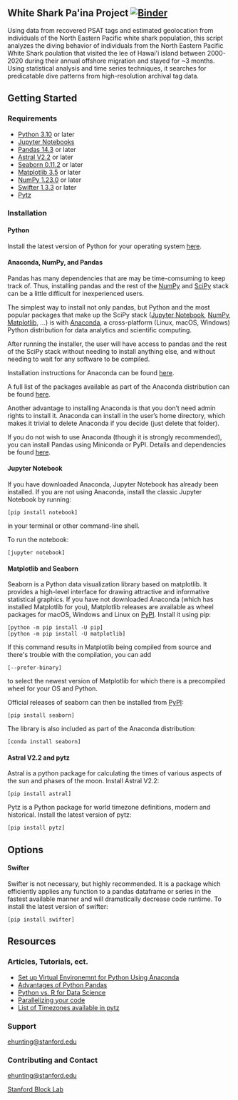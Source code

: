 ## White Shark Pa'ina Project [![Binder](https://mybinder.org/badge_logo.svg)](https://mybinder.org/v2/gh/erikahunting/white-shark-paina/HEAD)

Using data from recovered PSAT tags and estimated 
geolocation from individuals of the North Eastern Pacific 
white shark population, this script analyzes the diving 
behavior of individuals from the North Eastern Pacific 
White Shark poulation that visited the lee of Hawai'i 
island between 2000-2020 during their annual offshore 
migration and stayed for ~3 months. Using statistical
analysis and time series techniques, it searches for 
predicatable dive patterns from high-resolution archival
tag data.

## Getting Started
### Requirements
- [Python 3.10](https://www.python.org) or later
- [Jupyter Notebooks](https://jupyter.org)
- [Pandas 14.3](https://pandas.pydata.org) or later
- [Astral V2.2](https://astral.readthedocs.io/en/latest/) or later
- [Seaborn 0.11.2](https://seaborn.pydata.org) or later
- [Matplotlib 3.5](https://matplotlib.org) or later
- [NumPy 1.23.0](https://numpy.org) or later
- [Swifter 1.3.3](https://pypi.org/project/swifter/) or later
- [Pytz](http://pytz.sourceforge.net)
### Installation
#### Python
Install the latest version of Python for your operating 
system [here](https://www.python.org/downloads/release/python-3105/).

#### Anaconda, NumPy, and Pandas
Pandas has many dependencies that are may be time-comsuming
to keep track of. Thus, installing pandas and the rest of 
the [NumPy](https://numpy.org/) and [SciPy](https://scipy.org/) 
stack can be a little difficult for inexperienced users.

The simplest way to install not only pandas, but Python and 
the most popular packages that make up the SciPy stack 
([Jupyter Notebook](https://jupyter.org), [NumPy](https://numpy.org/), 
[Matplotlib](https://matplotlib.org/), …) is with [Anaconda](https://docs.continuum.io/anaconda/), 
a cross-platform (Linux, macOS, Windows) Python distribution 
for data analytics and scientific computing.

After running the installer, the user will have access to 
pandas and the rest of the SciPy stack without needing to 
install anything else, and without needing to wait for any 
software to be compiled.

Installation instructions for Anaconda can be found [here](https://docs.continuum.io/anaconda/install/).

A full list of the packages available as part of the 
Anaconda distribution can be found [here](https://docs.continuum.io/anaconda/packages/pkg-docs/).

Another advantage to installing Anaconda is that you don’t 
need admin rights to install it. Anaconda can install in 
the user’s home directory, which makes it trivial to delete 
Anaconda if you decide (just delete that folder).

If you do not wish to use Anaconda (though it is strongly 
recommended), you can install Pandas using Miniconda or 
PyPI. Details and dependencies be found [here](https://pandas.pydata.org/docs/getting_started/install.html).

#### Jupyter Notebook
If you have downloaded Anaconda, Jupyter Notebook has 
already been installed. If you are not using Anaconda, 
install the classic Jupyter Notebook by running:
```````
[pip install notebook]
```````
in your terminal or other command-line shell.

To run the notebook:
```````
[jupyter notebook]
```````

#### Matplotlib and Seaborn
Seaborn is a Python data visualization library based on 
matplotlib. It provides a high-level interface for drawing 
attractive and informative statistical graphics. If you 
have not downloaded Anaconda (which has installed Matplotlib
for you), Matplotlib releases are available as wheel packages 
for macOS, Windows and Linux on [PyPI](https://pypi.org/project/matplotlib/). Install it using pip:
```````
[python -m pip install -U pip]
[python -m pip install -U matplotlib]
```````
If this command results in Matplotlib being compiled from 
source and there's trouble with the compilation, you can add
```````
[--prefer-binary]
```````
to select the newest version of Matplotlib for which there 
is a precompiled wheel for your OS and Python.

Official releases of seaborn can then be installed from [PyPI](https://pypi.org/project/seaborn/):
```````
[pip install seaborn]
```````
The library is also included as part of the Anaconda distribution:
```````
[conda install seaborn]
```````

#### Astral V2.2 and pytz
Astral is a python package for calculating the times of 
various aspects of the sun and phases of the moon. 
Install Astral V2.2:
```````
[pip install astral]
```````
Pytz is a Python package for world timezone definitions, 
modern and historical. Install the latest version of pytz:
```````
[pip install pytz]
```````
## Options
#### Swifter
Swifter is not necessary, but highly recommended. It is a 
package which efficiently applies any function to a pandas 
dataframe or series in the fastest available manner and 
will dramatically decrease code runtime.
To install the latest version of swifter:
```````
[pip install swifter]
```````
## Resources
### Articles, Tutorials, ect.
- [Set up Virtual Environemnt for Python Using Anaconda](https://www.geeksforgeeks.org/set-up-virtual-environment-for-python-using-anaconda/?ref=lbp)
- [Advantages of Python Pandas](https://data-flair.training/blogs/advantages-of-python-pandas/)
- [Python vs. R for Data Science](https://towardsdatascience.com/python-vs-r-for-data-science-cf2699dfff4b)
- [Parallelizing your code](https://stackoverflow.com/questions/45545110/make-pandas-dataframe-apply-use-all-cores)
- [List of Timezones available in pytz](https://stackoverflow.com/questions/13866926/is-there-a-list-of-pytz-timezones)
### Support
[ehunting@stanford.edu](ehunting@stanford.edu)
### Contributing and Contact
[ehunting@stanford.edu](ehunting@stanford.edu)

[Stanford Block Lab](https://www.stanfordblocklab.org)
